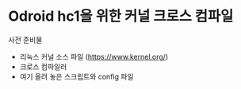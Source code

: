 # Odroid hc1을 위한 커널 크로스 컴파일

사전 준비물
* 리눅스 커널 소스 파일 (https://www.kernel.org/)
* 크로스 컴파일러
* 여기 올려 놓은 스크립트와 config 파일
